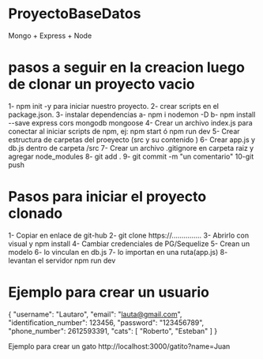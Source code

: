 # ProyectoBaseDatos

Mongo + Express + Node

# pasos a seguir en la creacion luego de clonar un proyecto vacio
1- npm init -y para iniciar nuestro proyecto.
2- crear scripts en el package.json.
3- instalar dependencias
 a- npm i nodemon -D 
 b- npm install --save express cors mongodb mongoose
4- Crear un archivo index.js para conectar al iniciar scripts de npm, ej: npm start ó npm run dev
5- Crear estructura de carpetas del proeyecto (src y su contenido )
6- Crear app.js y db.js dentro de carpeta /src 7- Crear un archivo .gitignore en carpeta raiz y agregar node_modules
8- git add .
9- git commit -m "un comentario"
10-git push

# Pasos para iniciar el proyecto clonado
1- Copiar en enlace de git-hub
2- git clone https://...............
3- Abrirlo con visual y npm install
4- Cambiar credenciales de PG/Sequelize
5- Crean un modelo
6- lo vinculan en db.js
7- lo importan en una ruta(app.js)
8- levantan el servidor npm run dev

# Ejemplo para crear un usuario
{ "username": "Lautaro", "email": "lauta@gmail.com", "identification_number": 123456, "password": "123456789", "phone_number": 2612593391, "cats": [ "Roberto", "Esteban" ] }

Ejemplo para crear un gato
http://localhost:3000/gatito?name=Juan
